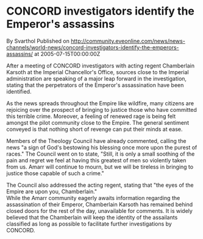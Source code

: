 # CONCORD investigators identify the Emperor's assassins
By Svarthol
Published on http://community.eveonline.com/news/news-channels/world-news/concord-investigators-identify-the-emperors-assassins/ at 2005-07-15T00:00:00Z

After a meeting of CONCORD investigators with acting regent Chamberlain Karsoth at the Imperial Chancellor's Office, sources close to the Imperial administration are speaking of a major leap forward in the investigation, stating that the perpetrators of the Emperor's assassination have been identified.   
  
As the news spreads throughout the Empire like wildfire, many citizens are rejoicing over the prospect of bringing to justice those who have committed this terrible crime. Moreover, a feeling of renewed rage is being felt amongst the pilot community close to the Empire. The general sentiment conveyed is that nothing short of revenge can put their minds at ease.   
  
 Members of the Theology Council have already commented, calling the news "a sign of God's bestowing his blessing once more upon the purest of races." The Council went on to state, "Still, it is only a small soothing of the pain and regret we feel at having this greatest of men so violently taken from us. Amarr will continue to mourn, but we will be tireless in bringing to justice those capable of such a crime."   
  
The Council also addressed the acting regent, stating that "the eyes of the Empire are upon you, Chamberlain."  
While the Amarr community eagerly awaits information regarding the assassination of their Emperor, Chamberlain Karsoth has remained behind closed doors for the rest of the day, unavailable for comments. It is widely believed that the Chamberlain will keep the identity of the assailants classified as long as possible to facilitate further investigations by CONCORD.

